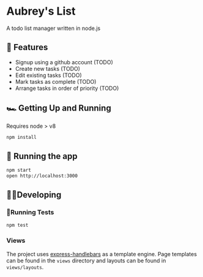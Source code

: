 # Aubrey's List

A todo list manager written in node.js

## 🎉 Features

 * Signup using a github account (TODO)
 * Create new tasks (TODO)
 * Edit existing tasks (TODO)
 * Mark tasks as complete (TODO)
 * Arrange tasks in order of priority (TODO)

 ## 🏎 Getting Up and Running

Requires node > v8

 ```bash
npm install
 ```

 ## 🏁 Running the app

 ```bash
 npm start
 open http://localhost:3000
 ```

 ## 👩‍💻Developing

 ### 🔬Running Tests

 ```bash
 npm test
 ```

 ### Views

 The project uses [express-handlebars](https://github.com/ericf/express-handlebars) as a template engine. Page templates can be found in the `views` directory and layouts can be found in `views/layouts`.